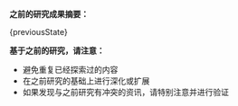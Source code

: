 **之前的研究成果摘要：**

{previousState}

**基于之前的研究，请注意：**

- 避免重复已经探索过的内容
- 在之前研究的基础上进行深化或扩展
- 如果发现与之前研究有冲突的资讯，请特别注意并进行验证
